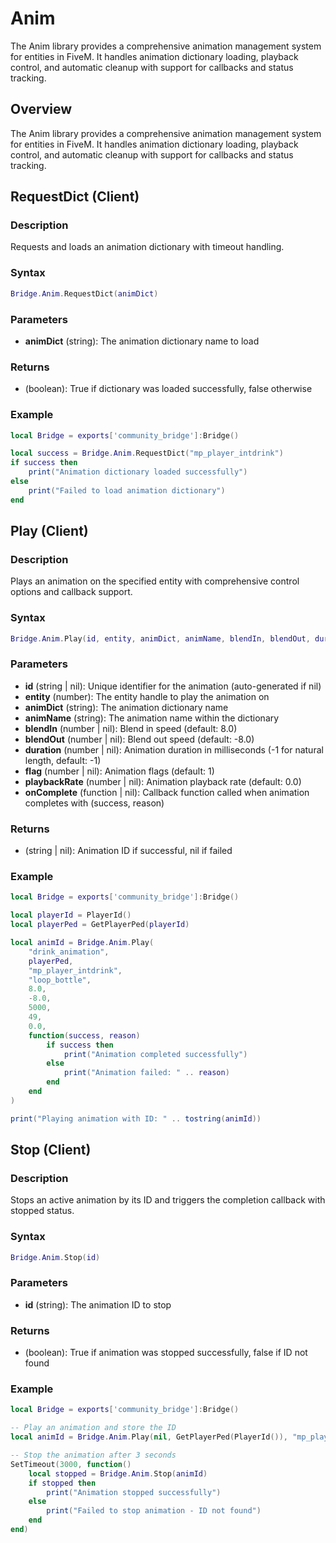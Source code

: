 # <i class="fas fa-play"></i> Anim

<!--META
nav: true
toc: true
description: The Anim library provides a comprehensive animation management system for entities in FiveM. It handles animation dictionary loading, playback control, and automatic cleanup with support for callbacks and status tracking.
-->

The Anim library provides a comprehensive animation management system for entities in FiveM. It handles animation dictionary loading, playback control, and automatic cleanup with support for callbacks and status tracking.

## Overview

The Anim library provides a comprehensive animation management system for entities in FiveM. It handles animation dictionary loading, playback control, and automatic cleanup with support for callbacks and status tracking.

## RequestDict (Client)

### Description
Requests and loads an animation dictionary with timeout handling.

### Syntax
```lua
Bridge.Anim.RequestDict(animDict)
```

### Parameters
- **animDict** (string): The animation dictionary name to load

### Returns
- (boolean): True if dictionary was loaded successfully, false otherwise

### Example
```lua
local Bridge = exports['community_bridge']:Bridge()

local success = Bridge.Anim.RequestDict("mp_player_intdrink")
if success then
    print("Animation dictionary loaded successfully")
else
    print("Failed to load animation dictionary")
end
```

## Play (Client)

### Description
Plays an animation on the specified entity with comprehensive control options and callback support.

### Syntax
```lua
Bridge.Anim.Play(id, entity, animDict, animName, blendIn, blendOut, duration, flag, playbackRate, onComplete)
```

### Parameters
- **id** (string | nil): Unique identifier for the animation (auto-generated if nil)
- **entity** (number): The entity handle to play the animation on
- **animDict** (string): The animation dictionary name
- **animName** (string): The animation name within the dictionary
- **blendIn** (number | nil): Blend in speed (default: 8.0)
- **blendOut** (number | nil): Blend out speed (default: -8.0)
- **duration** (number | nil): Animation duration in milliseconds (-1 for natural length, default: -1)
- **flag** (number | nil): Animation flags (default: 1)
- **playbackRate** (number | nil): Animation playback rate (default: 0.0)
- **onComplete** (function | nil): Callback function called when animation completes with (success, reason)

### Returns
- (string | nil): Animation ID if successful, nil if failed

### Example
```lua
local Bridge = exports['community_bridge']:Bridge()

local playerId = PlayerId()
local playerPed = GetPlayerPed(playerId)

local animId = Bridge.Anim.Play(
    "drink_animation",
    playerPed,
    "mp_player_intdrink",
    "loop_bottle",
    8.0,
    -8.0,
    5000,
    49,
    0.0,
    function(success, reason)
        if success then
            print("Animation completed successfully")
        else
            print("Animation failed: " .. reason)
        end
    end
)

print("Playing animation with ID: " .. tostring(animId))
```

## Stop (Client)

### Description
Stops an active animation by its ID and triggers the completion callback with stopped status.

### Syntax
```lua
Bridge.Anim.Stop(id)
```

### Parameters
- **id** (string): The animation ID to stop

### Returns
- (boolean): True if animation was stopped successfully, false if ID not found

### Example
```lua
local Bridge = exports['community_bridge']:Bridge()

-- Play an animation and store the ID
local animId = Bridge.Anim.Play(nil, GetPlayerPed(PlayerId()), "mp_player_intdrink", "loop_bottle")

-- Stop the animation after 3 seconds
SetTimeout(3000, function()
    local stopped = Bridge.Anim.Stop(animId)
    if stopped then
        print("Animation stopped successfully")
    else
        print("Failed to stop animation - ID not found")
    end
end)
```

